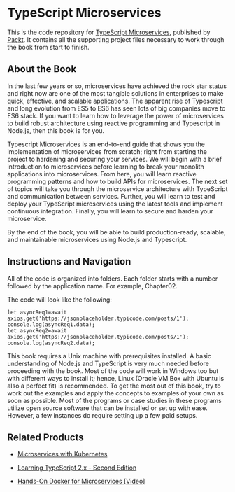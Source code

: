 # TypeScript Microservices
This is the code repository for [TypeScript Microservices](https://www.packtpub.com/application-development/typescript-microservices?utm_source=github&utm_medium=repository&utm_campaign=9781788830751), published by [Packt](https://www.packtpub.com/?utm_source=github). It contains all the supporting project files necessary to work through the book from start to finish.
## About the Book
In the last few years or so, microservices have achieved the rock star status and right now are one of the most tangible solutions in enterprises to make quick, effective, and scalable applications. The apparent rise of Typescript and long evolution from ES5 to ES6 has seen lots of big companies move to ES6 stack. If you want to learn how to leverage the power of microservices to build robust architecture using reactive programming and Typescript in Node.js, then this book is for you.

Typescript Microservices is an end-to-end guide that shows you the implementation of microservices from scratch; right from starting the project to hardening and securing your services. We will begin with a brief introduction to microservices before learning to break your monolith applications into microservices. From here, you will learn reactive programming patterns and how to build APIs for microservices. The next set of topics will take you through the microservice architecture with TypeScript and communication between services. Further, you will learn to test and deploy your TypeScript microservices using the latest tools and implement continuous integration. Finally, you will learn to secure and harden your microservice.

By the end of the book, you will be able to build production-ready, scalable, and maintainable microservices using Node.js and Typescript.

## Instructions and Navigation
All of the code is organized into folders. Each folder starts with a number followed by the application name. For example, Chapter02.



The code will look like the following:
```
let asyncReq1=await
axios.get('https://jsonplaceholder.typicode.com/posts/1');
console.log(asyncReq1.data);
let asyncReq2=await
axios.get('https://jsonplaceholder.typicode.com/posts/1');
console.log(asyncReq2.data);
```

This book requires a Unix machine with prerequisites installed. A basic understanding of
Node.js and TypeScript is very much needed before proceeding with the book. Most of the
code will work in Windows too but with different ways to install it; hence, Linux (Oracle
VM Box with Ubuntu is also a perfect fit) is recommended. To get the most out of this book,
try to work out the examples and apply the concepts to examples of your own as soon as
possible. Most of the programs or case studies in these programs utilize open source
software that can be installed or set up with ease. However, a few instances do require
setting up a few paid setups.

## Related Products
* [Microservices with Kubernetes](https://www.packtpub.com/virtualization-and-cloud/microservices-kubernetes?utm_source=github&utm_medium=repository&utm_campaign=9781788397865)

* [Learning TypeScript 2.x - Second Edition](https://www.packtpub.com/application-development/learning-typescript-2x-second-edition?utm_source=github&utm_medium=repository&utm_campaign=9781788391474)

* [Hands-On Docker for Microservices [Video]](https://www.packtpub.com/application-development/hands-docker-microservices-video?utm_source=github&utm_medium=repository&utm_campaign=9781788999960)
